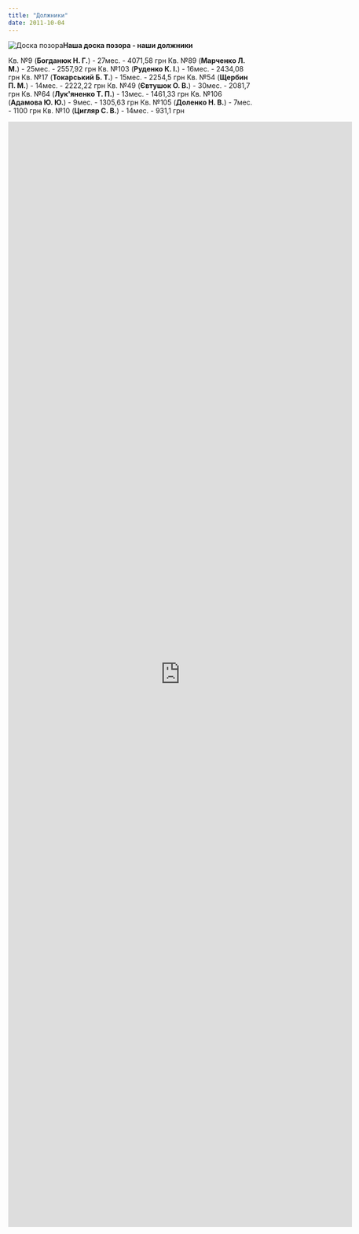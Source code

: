 ```yaml
---
title: "Должники"
date: 2011-10-04
---
```


![](http://shevchenko4a.brovary.org/wp-content/uploads/2011/10/doska-pozora.jpg "Доска позора")**Наша доска позора - наши должники**

Кв. №9 (**Богданюк Н. Г.**) - 27мес. - 4071,58 грн Кв. №89 (**Марченко Л. М.**) - 25мес. - 2557,92 грн Кв. №103 (**Руденко К. І.**) - 16мес. - 2434,08 грн Кв. №17 (**Токарський Б. Т.**) - 15мес. - 2254,5 грн Кв. №54 (**Щербин П. М.**) - 14мес. - 2222,22 грн Кв. №49 (**Євтушок О. В.**) - 30мес. - 2081,7 грн Кв. №64 (**Лук'яненко Т. П.**) - 13мес. - 1461,33 грн Кв. №106 (**Адамова Ю. Ю.**) - 9мес. - 1305,63 грн Кв. №105 (**Доленко Н. В.**) - 7мес. - 1100 грн Кв. №10 (**Цигляр С. В.**) - 14мес. - 931,1 грн

<iframe src="https://docs.google.com/spreadsheet/pub?hl=en_GB&amp;hl=en_GB&amp;key=0AhE2NQlPHqm_dHBPNTJROXlBckNEVFNUa2VJajZUMkE&amp;output=html&amp;widget=true" frameborder="0" width="700" height="2250"></iframe>
